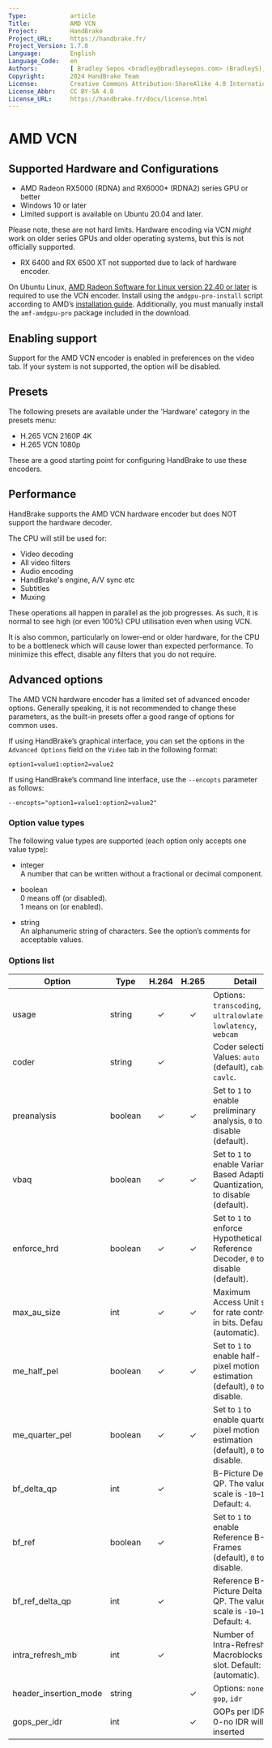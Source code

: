 ```yaml
---
Type:            article
Title:           AMD VCN
Project:         HandBrake
Project_URL:     https://handbrake.fr/
Project_Version: 1.7.0
Language:        English
Language_Code:   en
Authors:         [ Bradley Sepos <bradley@bradleysepos.com> (BradleyS), Scott (s55) ]
Copyright:       2024 HandBrake Team
License:         Creative Commons Attribution-ShareAlike 4.0 International
License_Abbr:    CC BY-SA 4.0
License_URL:     https://handbrake.fr/docs/license.html
---
```


AMD VCN
=======

## Supported Hardware and Configurations

- AMD Radeon RX5000 (RDNA) and RX6000* (RDNA2) series GPU or better
- Windows 10 or later
- Limited support is available on Ubuntu 20.04 and later.

Please note, these are not hard limits. Hardware encoding via VCN *might* work on older series GPUs and older operating systems, but this is not officially supported.
* RX 6400 and RX 6500 XT not supported due to lack of hardware encoder.

On Ubuntu Linux, [AMD Radeon Software for Linux version 22.40 or later](https://www.amd.com/en/support/linux-drivers) is required to use the VCN encoder. Install using the `amdgpu-pro-install` script according to AMD’s [installation guide](https://amdgpu-install.readthedocs.io/en/latest/). Additionally, you must manually install the `amf-amdgpu-pro` package included in the download.


<!-- .system-windows -->
## Enabling support

Support for the AMD VCN encoder is enabled in preferences on the video tab. If your system is not supported, the option will be disabled.
<!-- /.system-windows -->

## Presets

The following presets are available under the 'Hardware' category in the presets menu:

- H.265 VCN 2160P 4K
- H.265 VCN 1080p

These are a good starting point for configuring HandBrake to use these encoders.


## Performance

HandBrake supports the AMD VCN hardware encoder but does NOT support the hardware decoder.

The CPU will still be used for:

- Video decoding 
- All video filters
- Audio encoding 
- HandBrake's engine, A/V sync etc
- Subtitles
- Muxing

These operations all happen in parallel as the job progresses. As such, it is normal to see high (or even 100%) CPU utilisation even when using VCN.

It is also common, particularly on lower-end or older hardware, for the CPU to be a bottleneck which will cause lower than expected performance. To minimize this effect, disable any filters that you do not require.

## Advanced options

The AMD VCN hardware encoder has a limited set of advanced encoder options. Generally speaking, it is not recommended to change these parameters, as the built-in presets offer a good range of options for common uses.

If using HandBrake’s graphical interface, you can set the options in the `Advanced Options` field on the `Video` tab in the following format:

    option1=value1:option2=value2
    
If using HandBrake’s command line interface, use the `--encopts` parameter as follows:

    --encopts="option1=value1:option2=value2"


### Option value types

The following value types are supported (each option only accepts one value type):

- integer  
  A number that can be written without a fractional or decimal component.

- boolean  
  0 means off (or disabled).  
  1 means on (or enabled).
 
- string  
  An alphanumeric string of characters. See the option’s comments for acceptable values.

### Options list

| Option                | Type        | H.264 | H.265 | Detail                                                                               |
|-----------------------|-------------|:-----:|:-----:|--------------------------------------------------------------------------------------|
| usage                 | string      |   ✓   |   ✓   | Options: `transcoding`, `ultralowlatency`, `lowlatency`, `webcam`                   |
| coder                 | string      |   ✓   |       | Coder selection. Values: `auto` (default), `cabac`, `cavlc`.                         |
| preanalysis           | boolean     |   ✓   |   ✓   | Set to `1` to enable preliminary analysis, `0` to disable (default).                 |
| vbaq                  | boolean     |   ✓   |   ✓   | Set to `1` to enable Variance Based Adaptive Quantization, `0` to disable (default). |
| enforce_hrd           | boolean     |   ✓   |   ✓   | Set to `1` to enforce Hypothetical Reference Decoder, `0` to disable (default).      |
| max_au_size           | int         |   ✓   |   ✓   | Maximum Access Unit size for rate control, in bits. Default: `0` (automatic).        |
| me_half_pel           | boolean     |   ✓   |   ✓   | Set to `1` to enable half-pixel motion estimation (default), `0` to disable.         |
| me_quarter_pel        | boolean     |   ✓   |   ✓   | Set to `1` to enable quarter-pixel motion estimation (default), `0` to disable.      |
| bf_delta_qp           | int         |   ✓   |       | B-Picture Delta QP. The values scale is `-10`–`10`. Default: `4`.                    |
| bf_ref                | boolean     |   ✓   |       | Set to `1` to enable Reference B-Frames (default), `0` to disable.                   |
| bf_ref_delta_qp       | int         |   ✓   |       | Reference B-Picture Delta QP. The values scale is `-10`–`10`. Default: `4`.          |
| intra_refresh_mb      | int         |   ✓   |       | Number of Intra-Refresh Macroblocks per slot. Default: `0` (automatic).              |
| header_insertion_mode | string      |       |   ✓   | Options: `none`, `gop`, `idr`                                                        |
| gops_per_idr          | int         |       |   ✓   | GOPs per IDR 0-no IDR will be inserted                                               |


